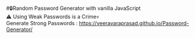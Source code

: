 #🔒Random Password Generator with vanilla JavaScript
<br>
⚠️ Using Weak Passwords is a Crime💀<br> 
Generate Strong Passwords : https://veeravaraprasad.github.io/Password-Generator/  <br>

